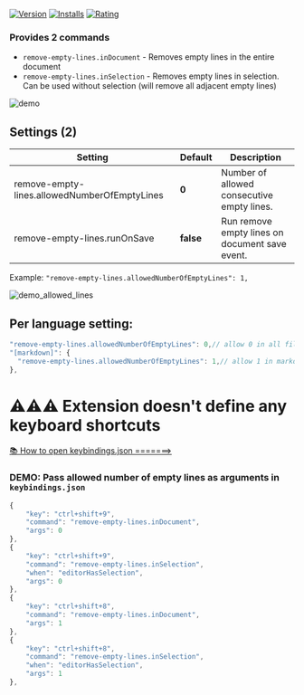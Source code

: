 [![Version](https://img.shields.io/visual-studio-marketplace/v/usernamehw.remove-empty-lines)](https://marketplace.visualstudio.com/items?itemName=usernamehw.remove-empty-lines)
[![Installs](https://img.shields.io/visual-studio-marketplace/i/usernamehw.remove-empty-lines)](https://marketplace.visualstudio.com/items?itemName=usernamehw.remove-empty-lines)
[![Rating](https://img.shields.io/visual-studio-marketplace/r/usernamehw.remove-empty-lines)](https://marketplace.visualstudio.com/items?itemName=usernamehw.remove-empty-lines)

### Provides 2 commands

* `remove-empty-lines.inDocument` - Removes empty lines in the entire document
* `remove-empty-lines.inSelection` - Removes empty lines in selection. Can be used without selection (will remove all adjacent empty lines)


![demo](img/demo.gif)

<!-- SETTINGS_START -->
## Settings (2)

|Setting|Default|Description|
|-|-|-|
|remove-empty-lines.allowedNumberOfEmptyLines|**0**|Number of allowed consecutive empty lines.|
|remove-empty-lines.runOnSave|**false**|Run remove empty lines on document save event.|
<!-- SETTINGS_END -->


Example: `"remove-empty-lines.allowedNumberOfEmptyLines": 1,`

![demo_allowed_lines](img/demo_allowed_lines.gif)

## Per language setting:

```js
"remove-empty-lines.allowedNumberOfEmptyLines": 0,// allow 0 in all files
"[markdown]": {
  "remove-empty-lines.allowedNumberOfEmptyLines": 1,// allow 1 in markdown files
},
```

# ⚠⚠⚠ Extension doesn't define any keyboard shortcuts

[📚 How to open keybindings.json =======>](https://stackoverflow.com/a/45384050/5590193)

### DEMO: Pass allowed number of empty lines as arguments in `keybindings.json`

```js
{
	"key": "ctrl+shift+9",
	"command": "remove-empty-lines.inDocument",
	"args": 0
},
{
	"key": "ctrl+shift+9",
	"command": "remove-empty-lines.inSelection",
	"when": "editorHasSelection",
	"args": 0
},
{
	"key": "ctrl+shift+8",
	"command": "remove-empty-lines.inDocument",
	"args": 1
},
{
	"key": "ctrl+shift+8",
	"command": "remove-empty-lines.inSelection",
	"when": "editorHasSelection",
	"args": 1
},
```